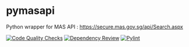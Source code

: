 # pymasapi
Python wrapper for MAS API : https://secure.mas.gov.sg/api/Search.aspx

[![Code Quality Checks](https://github.com/laisee/pymasapi/actions/workflows/pages/pages-build-deployment/badge.svg)](https://github.com/laisee/pymasapi/actions/workflows/pages/pages-build-deployment)
[![Dependency Review](https://github.com/laisee/pymasapi/actions/workflows/dependency-review.yml/badge.svg)](https://github.com/laisee/pymasapi/actions/workflows/dependency-review.yml)
[![Pylint](https://github.com/laisee/pymasapi/actions/workflows/pylint.yml/badge.svg)](https://github.com/laisee/pymasapi/actions/workflows/pylint.yml)
